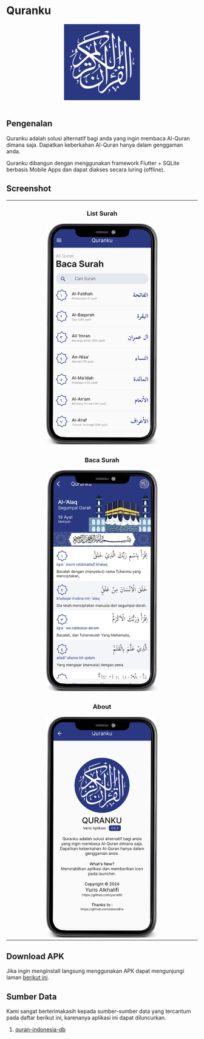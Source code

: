 # Quranku
<div style="text-align:center"><img src="assets/image/logo_quranku.png" height="200"></div><br>

## Pengenalan

Quranku adalah solusi alternatif bagi anda yang ingin membaca Al-Quran dimana saja. Dapatkan keberkahan Al-Quran hanya dalam genggaman anda.

Quranku dibangun dengan menggunakan framework Flutter + SQLite berbasis Mobile Apps dan dapat diakses secara luring (offline).

## Screenshot
<table>
  <tr>
    <td>
      <h3 style="text-align: center">List Surah</h3>
      <div style="text-align:center"><img width="60%" height="60%" src="assets/image/ss_home.png"></div>
    </td>
  </tr>
  <tr>
    <td>
      <h3 style="text-align: center">Baca Surah</h3>
      <div style="text-align:center"><img width="60%" height="60%" src="assets/image/ss_bacasurah.png"></div>
    </td>
  </tr>
  <tr>
    <td>
      <h3 style="text-align: center">About</h3>
      <div style="text-align:center"><img width="60%" height="60%" src="assets/image/ss_about.png"></div>
    </td>
  </tr>
</table>

## Download APK
Jika ingin menginstall langsung menggunakan APK dapat mengunjungi laman <a href="https://github.com/yuris60/quranku/tree/main/APK">berikut ini</a>.

## Sumber Data

Kami sangat berterimakasih kepada sumber-sumber data yang tercantum pada daftar berikut ini, karenanya aplikasi ini dapat diluncurkan.

1. <a href="https://github.com/sinoridha/quran-indonesia-db" target="_blank">quran-indonesia-db</a>
